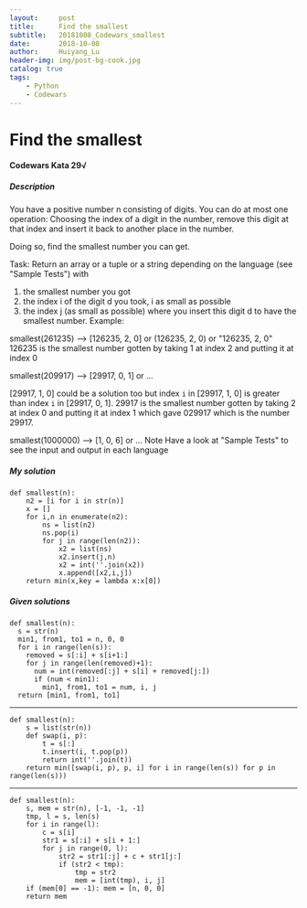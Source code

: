 ```yaml
---
layout:     post
title:      Find the smallest
subtitle:   20181008_Codewars_smallest
date:       2018-10-08
author:     Huiyang_Lu
header-img: img/post-bg-cook.jpg
catalog: true
tags:
    - Python
    - Codewars
---
```

# Find the smallest
#### Codewars Kata 29√
##### Description
You have a positive number n consisting of digits. You can do at most one operation: Choosing the index of a digit in the number, remove this digit at that index and insert it back to another place in the number.

Doing so, find the smallest number you can get.

Task: Return an array or a tuple or a string depending on the language (see "Sample Tests") with

1) the smallest number you got
2) the index i of the digit d you took, i as small as possible
3) the index j (as small as possible) where you insert this digit d to have the smallest number.
Example:

smallest(261235) --> [126235, 2, 0] or (126235, 2, 0) or "126235, 2, 0"
126235 is the smallest number gotten by taking 1 at index 2 and putting it at index 0

smallest(209917) --> [29917, 0, 1] or ...

[29917, 1, 0] could be a solution too but index `i` in [29917, 1, 0] is greater than 
index `i` in [29917, 0, 1].
29917 is the smallest number gotten by taking 2 at index 0 and putting it at index 1 which gave 029917 which is the number 29917.

smallest(1000000) --> [1, 0, 6] or ...
Note
Have a look at "Sample Tests" to see the input and output in each language
  
##### My solution  
    def smallest(n):
        n2 = [i for i in str(n)]
        x = []
        for i,n in enumerate(n2):
            ns = list(n2)
            ns.pop(i)
            for j in range(len(n2)):
                x2 = list(ns)
                x2.insert(j,n)
                x2 = int(''.join(x2))
                x.append([x2,i,j])
        return min(x,key = lambda x:x[0])

##### Given solutions  
    def smallest(n):
      s = str(n)
      min1, from1, to1 = n, 0, 0
      for i in range(len(s)):
        removed = s[:i] + s[i+1:]
        for j in range(len(removed)+1):
          num = int(removed[:j] + s[i] + removed[j:])
          if (num < min1):
            min1, from1, to1 = num, i, j
      return [min1, from1, to1]
  
---  
    def smallest(n):
        s = list(str(n))
        def swap(i, p):
            t = s[:]
            t.insert(i, t.pop(p))
            return int(''.join(t))
        return min([swap(i, p), p, i] for i in range(len(s)) for p in range(len(s)))
  
---  
    def smallest(n):
        s, mem = str(n), [-1, -1, -1]
        tmp, l = s, len(s)
        for i in range(l):
            c = s[i]
            str1 = s[:i] + s[i + 1:]
            for j in range(0, l):
                str2 = str1[:j] + c + str1[j:]
                if (str2 < tmp):
                    tmp = str2
                    mem = [int(tmp), i, j]
        if (mem[0] == -1): mem = [n, 0, 0]
        return mem
    
